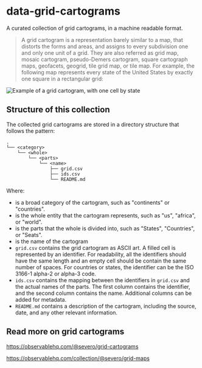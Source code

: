 # data-grid-cartograms

A curated collection of grid cartograms, in a machine readable format.

> A grid cartogram is a representation barely similar to a map, that distorts the forms and areas, and assigns to every subdivision one and only one unit of a grid. They are also referred as grid map, mosaic cartogram, pseudo-Demers cartogram, square cartograph maps, geofacets, geogrid, tile grid map, or tile map. For example, the following map represents every state of the United States by exactly one square in a rectangular grid:

![Example of a grid cartogram, with one cell by state](./docs/cartogram_us_example.png)

## Structure of this collection

The collected grid cartograms are stored in a directory structure that follows the pattern:

```
.
└── <category>
    └── <whole>
        └── <parts>
            └── <name>
                ├── grid.csv
                ├── ids.csv
                └── README.md
```

Where:

- <category> is a broad category of the cartogram, such as "continents" or "countries".
- <whole> is the whole entity that the cartogram represents, such as "us", "africa", or "world".
- <parts> is the parts that the whole is divided into, such as "States", "Countries", or "Seats".
- <name> is the name of the cartogram
- `grid.csv` contains the grid cartogram as ASCII art. A filled cell is represented by an identifier. For readability, all the identifiers should have the same length and an empty cell should be contain the same number of spaces. For countries or states, the identifier can be the ISO 3166-1 alpha-2 or alpha-3 code.
- `ids.csv` contains the mapping between the identifiers in `grid.csv` and the actual names of the parts. The first column contains the identifier, and the second column contains the name. Additional columns can be added for metadata.
- `README.md` contains a description of the cartogram, including the source, date, and any other relevant information.

## Read more on grid cartograms

https://observablehq.com/@severo/grid-cartograms

https://observablehq.com/collection/@severo/grid-maps
